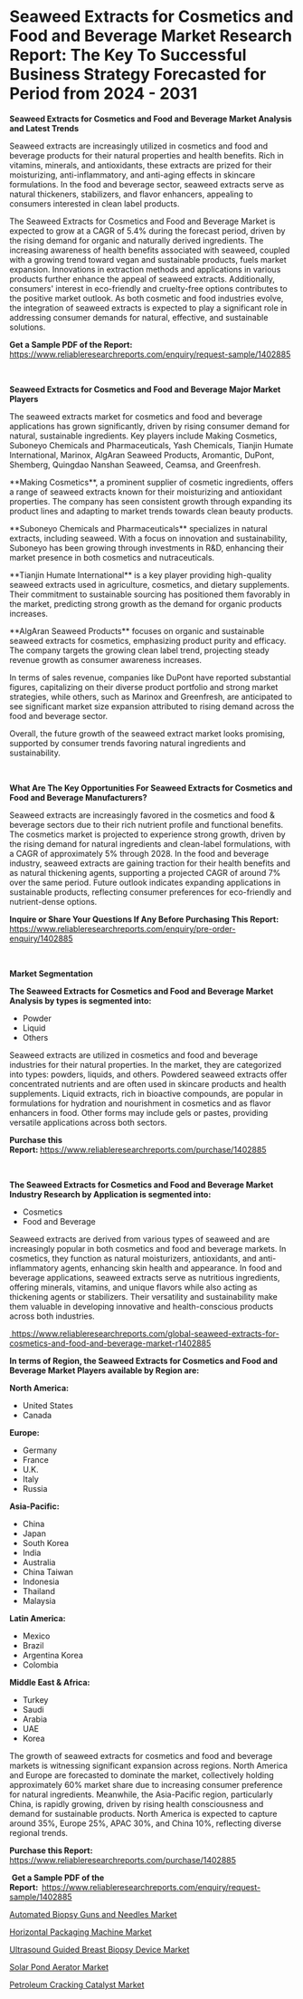 <p><h1>Seaweed Extracts for Cosmetics and Food and Beverage Market Research Report: The Key To Successful Business Strategy Forecasted for Period from 2024 - 2031</h1></p><p><strong>Seaweed Extracts for Cosmetics and Food and Beverage Market Analysis and Latest Trends</strong></p>
<p><p>Seaweed extracts are increasingly utilized in cosmetics and food and beverage products for their natural properties and health benefits. Rich in vitamins, minerals, and antioxidants, these extracts are prized for their moisturizing, anti-inflammatory, and anti-aging effects in skincare formulations. In the food and beverage sector, seaweed extracts serve as natural thickeners, stabilizers, and flavor enhancers, appealing to consumers interested in clean label products.</p><p>The Seaweed Extracts for Cosmetics and Food and Beverage Market is expected to grow at a CAGR of 5.4% during the forecast period, driven by the rising demand for organic and naturally derived ingredients. The increasing awareness of health benefits associated with seaweed, coupled with a growing trend toward vegan and sustainable products, fuels market expansion. Innovations in extraction methods and applications in various products further enhance the appeal of seaweed extracts. Additionally, consumers' interest in eco-friendly and cruelty-free options contributes to the positive market outlook. As both cosmetic and food industries evolve, the integration of seaweed extracts is expected to play a significant role in addressing consumer demands for natural, effective, and sustainable solutions.</p></p>
<p><strong>Get a Sample PDF of the Report:&nbsp;</strong> <a href="https://www.reliableresearchreports.com/enquiry/request-sample/1402885?utm_campaign=10&utm_medium=2&utm_source=Github&utm_content=ia&utm_term=23102024&utm_id=seaweed-extracts-for-cosmetics-and-food-and-beverage">https://www.reliableresearchreports.com/enquiry/request-sample/1402885</a></p>
<p>&nbsp;</p>
<p><strong>Seaweed Extracts for Cosmetics and Food and Beverage Major Market Players</strong></p>
<p><p>The seaweed extracts market for cosmetics and food and beverage applications has grown significantly, driven by rising consumer demand for natural, sustainable ingredients. Key players include Making Cosmetics, Suboneyo Chemicals and Pharmaceuticals, Yash Chemicals, Tianjin Humate International, Marinox, AlgAran Seaweed Products, Aromantic, DuPont, Shemberg, Quingdao Nanshan Seaweed, Ceamsa, and Greenfresh.</p><p>**Making Cosmetics**, a prominent supplier of cosmetic ingredients, offers a range of seaweed extracts known for their moisturizing and antioxidant properties. The company has seen consistent growth through expanding its product lines and adapting to market trends towards clean beauty products.</p><p>**Suboneyo Chemicals and Pharmaceuticals** specializes in natural extracts, including seaweed. With a focus on innovation and sustainability, Suboneyo has been growing through investments in R&D, enhancing their market presence in both cosmetics and nutraceuticals.</p><p>**Tianjin Humate International** is a key player providing high-quality seaweed extracts used in agriculture, cosmetics, and dietary supplements. Their commitment to sustainable sourcing has positioned them favorably in the market, predicting strong growth as the demand for organic products increases.</p><p>**AlgAran Seaweed Products** focuses on organic and sustainable seaweed extracts for cosmetics, emphasizing product purity and efficacy. The company targets the growing clean label trend, projecting steady revenue growth as consumer awareness increases.</p><p>In terms of sales revenue, companies like DuPont have reported substantial figures, capitalizing on their diverse product portfolio and strong market strategies, while others, such as Marinox and Greenfresh, are anticipated to see significant market size expansion attributed to rising demand across the food and beverage sector.</p><p>Overall, the future growth of the seaweed extract market looks promising, supported by consumer trends favoring natural ingredients and sustainability.</p></p>
<p>&nbsp;</p>
<p><strong>What Are The Key Opportunities For Seaweed Extracts for Cosmetics and Food and Beverage Manufacturers?</strong></p>
<p><p>Seaweed extracts are increasingly favored in the cosmetics and food & beverage sectors due to their rich nutrient profile and functional benefits. The cosmetics market is projected to experience strong growth, driven by the rising demand for natural ingredients and clean-label formulations, with a CAGR of approximately 5% through 2028. In the food and beverage industry, seaweed extracts are gaining traction for their health benefits and as natural thickening agents, supporting a projected CAGR of around 7% over the same period. Future outlook indicates expanding applications in sustainable products, reflecting consumer preferences for eco-friendly and nutrient-dense options.</p></p>
<p><strong>Inquire or Share Your Questions If Any Before Purchasing This Report:</strong> <a href="https://www.reliableresearchreports.com/enquiry/pre-order-enquiry/1402885?utm_campaign=10&utm_medium=2&utm_source=Github&utm_content=ia&utm_term=23102024&utm_id=seaweed-extracts-for-cosmetics-and-food-and-beverage">https://www.reliableresearchreports.com/enquiry/pre-order-enquiry/1402885</a></p>
<p>&nbsp;</p>
<p><strong>Market Segmentation</strong></p>
<p><strong>The Seaweed Extracts for Cosmetics and Food and Beverage Market Analysis by types is segmented into:</strong></p>
<p><ul><li>Powder</li><li>Liquid</li><li>Others</li></ul></p>
<p><p>Seaweed extracts are utilized in cosmetics and food and beverage industries for their natural properties. In the market, they are categorized into types: powders, liquids, and others. Powdered seaweed extracts offer concentrated nutrients and are often used in skincare products and health supplements. Liquid extracts, rich in bioactive compounds, are popular in formulations for hydration and nourishment in cosmetics and as flavor enhancers in food. Other forms may include gels or pastes, providing versatile applications across both sectors.</p></p>
<p><strong>Purchase this Report:&nbsp;</strong><a href="https://www.reliableresearchreports.com/purchase/1402885?utm_campaign=10&utm_medium=2&utm_source=Github&utm_content=ia&utm_term=23102024&utm_id=seaweed-extracts-for-cosmetics-and-food-and-beverage">https://www.reliableresearchreports.com/purchase/1402885</a></p>
<p>&nbsp;</p>
<p><strong>The Seaweed Extracts for Cosmetics and Food and Beverage Market Industry Research by Application is segmented into:</strong></p>
<p><ul><li>Cosmetics</li><li>Food and Beverage</li></ul></p>
<p><p>Seaweed extracts are derived from various types of seaweed and are increasingly popular in both cosmetics and food and beverage markets. In cosmetics, they function as natural moisturizers, antioxidants, and anti-inflammatory agents, enhancing skin health and appearance. In food and beverage applications, seaweed extracts serve as nutritious ingredients, offering minerals, vitamins, and unique flavors while also acting as thickening agents or stabilizers. Their versatility and sustainability make them valuable in developing innovative and health-conscious products across both industries.</p></p>
<p><a href="https://www.reliableresearchreports.com/global-seaweed-extracts-for-cosmetics-and-food-and-beverage-market-r1402885?utm_campaign=10&utm_medium=2&utm_source=Github&utm_content=ia&utm_term=23102024&utm_id=seaweed-extracts-for-cosmetics-and-food-and-beverage">&nbsp;https://www.reliableresearchreports.com/global-seaweed-extracts-for-cosmetics-and-food-and-beverage-market-r1402885</a></p>
<p><strong>In terms of Region, the Seaweed Extracts for Cosmetics and Food and Beverage Market Players available by Region are:</strong></p>
<p>
    <p> <strong> North America: </strong>
        <ul>
            <li>United States</li>
            <li>Canada</li>
        </ul>
        </p> 
    <p> <strong> Europe: </strong>
        <ul>
            <li>Germany</li>
            <li>France</li>
            <li>U.K.</li>
            <li>Italy</li>
            <li>Russia</li>
        </ul>
        </p> 
    <p> <strong> Asia-Pacific: </strong>
        <ul>
            <li>China</li>
            <li>Japan</li>
            <li>South Korea</li>
            <li>India</li>
            <li>Australia</li>
            <li>China Taiwan</li>
            <li>Indonesia</li>
            <li>Thailand</li>
            <li>Malaysia</li>
        </ul>
        </p> 
    <p> <strong> Latin America: </strong>
        <ul>
            <li>Mexico</li>
            <li>Brazil</li>
            <li>Argentina Korea</li>
            <li>Colombia</li>
        </ul>
        </p> 
    <p> <strong> Middle East & Africa: </strong>
        <ul>
            <li>Turkey</li>
            <li>Saudi</li>
            <li>Arabia</li>
            <li>UAE</li>
            <li>Korea</li>
        </ul>
    </p>
    </p>
<p><p>The growth of seaweed extracts for cosmetics and food and beverage markets is witnessing significant expansion across regions. North America and Europe are forecasted to dominate the market, collectively holding approximately 60% market share due to increasing consumer preference for natural ingredients. Meanwhile, the Asia-Pacific region, particularly China, is rapidly growing, driven by rising health consciousness and demand for sustainable products. North America is expected to capture around 35%, Europe 25%, APAC 30%, and China 10%, reflecting diverse regional trends.</p></p>
<p><strong>Purchase this Report: </strong><a href="https://www.reliableresearchreports.com/purchase/1402885?utm_campaign=10&utm_medium=2&utm_source=Github&utm_content=ia&utm_term=23102024&utm_id=seaweed-extracts-for-cosmetics-and-food-and-beverage">https://www.reliableresearchreports.com/purchase/1402885</a></p>
<p>&nbsp;<strong>Get a Sample PDF of the Report:&nbsp;&nbsp;</strong><a href="https://www.reliableresearchreports.com/enquiry/request-sample/1402885?utm_campaign=10&utm_medium=2&utm_source=Github&utm_content=ia&utm_term=23102024&utm_id=seaweed-extracts-for-cosmetics-and-food-and-beverage">https://www.reliableresearchreports.com/enquiry/request-sample/1402885</a></p>
<p><strong></strong></p>
<p><p><a href="https://github.com/NancyAlvarado586/Market-Research-Report-List-1/blob/main/automated-biopsy-guns-and-needles-market.md?utm_campaign=10&utm_medium=2&utm_source=Github&utm_content=ia&utm_term=23102024&utm_id=seaweed-extracts-for-cosmetics-and-food-and-beverage">Automated Biopsy Guns and Needles Market</a></p><p><a href="https://issuu.com/reportprime-2/docs/horizontal-packaging-machine-market_0204038d80c84d?utm_campaign=10&utm_medium=2&utm_source=Github&utm_content=ia&utm_term=23102024&utm_id=seaweed-extracts-for-cosmetics-and-food-and-beverage">Horizontal Packaging Machine Market</a></p><p><a href="https://github.com/kimhelmer83/Market-Research-Report-List-1/blob/main/ultrasound-guided-breast-biopsy-device-market.md?utm_campaign=10&utm_medium=2&utm_source=Github&utm_content=ia&utm_term=23102024&utm_id=seaweed-extracts-for-cosmetics-and-food-and-beverage">Ultrasound Guided Breast Biopsy Device Market</a></p><p><a href="https://issuu.com/reportprime-2/docs/solar-pond-aerator-market-size-2030_ce7b9ab20c7384?utm_campaign=10&utm_medium=2&utm_source=Github&utm_content=ia&utm_term=23102024&utm_id=seaweed-extracts-for-cosmetics-and-food-and-beverage">Solar Pond Aerator Market</a></p><p><a href="https://www.linkedin.com/pulse/petroleum-cracking-catalyst-market-indicators-size-regional-breakdown-zicve?utm_campaign=10&utm_medium=2&utm_source=Github&utm_content=ia&utm_term=23102024&utm_id=seaweed-extracts-for-cosmetics-and-food-and-beverage">Petroleum Cracking Catalyst Market</a></p></p>